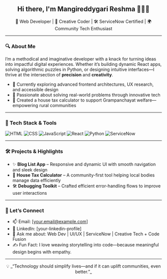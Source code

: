 <h2 align="center">Hi there, I'm Mangireddygari Reshma 👩‍💻✨</h2>

<p align="center">
  🔧 Web Developer | 🎨 Creative Coder | 🛠️ ServiceNow Certified | 🌍 Community Tech Enthusiast
</p>

---

### 🔍 About Me

I’m a methodical and imaginative developer with a knack for turning ideas into impactful digital experiences. Whether it’s building dynamic React apps, solving algorithmic puzzles in Python, or designing intuitive interfaces—I thrive at the intersection of **precision** and **creativity**.

- 🌱 Currently exploring advanced frontend architectures, UX research, and accessible design
- 🧩 Passionate about solving real-world problems through innovative tech
- 🏡 Created a house tax calculator to support Grampanchayat welfare—empowering rural communities

---

### 💼 Tech Stack & Tools

![HTML](https://img.shields.io/badge/-HTML5-E34F26?style=flat&logo=html5&logoColor=white)
![CSS](https://img.shields.io/badge/-CSS3-1572B6?style=flat&logo=css3)
![JavaScript](https://img.shields.io/badge/-JavaScript-F7DF1E?style=flat&logo=javascript&logoColor=black)
![React](https://img.shields.io/badge/-React-61DAFB?style=flat&logo=react)
![Python](https://img.shields.io/badge/-Python-3776AB?style=flat&logo=python&logoColor=white)
![ServiceNow](https://img.shields.io/badge/-ServiceNow-00A478?style=flat&logo=servicenow&logoColor=white)

---

### 🛠 Projects & Highlights

- ✨ **Blog List App** – Responsive and dynamic UI with smooth navigation and sleek design
- 🧮 **House Tax Calculator** – A community-first tool helping local bodies manage data efficiently
- 🛠 **Debugging Toolkit** – Crafted efficient error-handling flows to improve user interactions

---

### 💬 Let’s Connect

- 📫 Email: [your.email@example.com]
- 💼 LinkedIn: [your-linkedin-profile]
- 🧠 Ask me about: Web Dev | UI/UX | ServiceNow | Creative Tech + Code Fusion  
- ✍️ Fun Fact: I love weaving storytelling into code—because meaningful design begins with empathy.

---

<p align="center">
  💡 _“Technology should simplify lives—and if it can uplift communities, even better.”_
</p>
